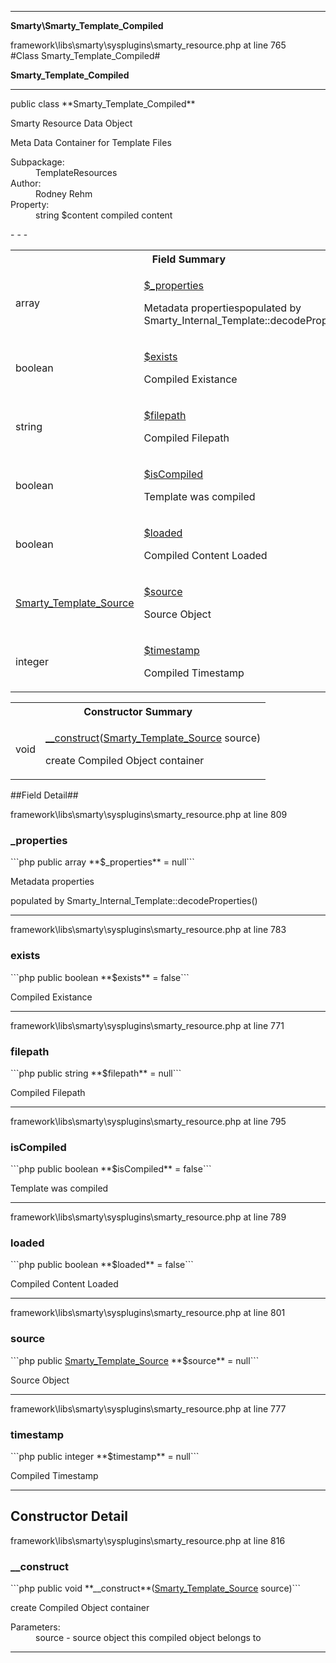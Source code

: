 - - -

**Smarty\Smarty_Template_Compiled**
<div class="location">framework\libs\smarty\sysplugins\smarty_resource.php at line 765</div>
#Class Smarty_Template_Compiled#

**Smarty_Template_Compiled**


- - -

<p class="signature">public  class **Smarty_Template_Compiled**</p>

<div class="comment" id="overview_description"><p>Smarty Resource Data Object</p><p>Meta Data Container for Template Files</p></div>

<dl>
<dt>Subpackage:</dt>
<dd>TemplateResources</dd>
<dt>Author:</dt>
<dd>Rodney Rehm</dd>
<dt>Property:</dt>
<dd>string $content compiled content</dd>
</dl>
- - -

<table id="summary_field">
<tr><th colspan="2">Field Summary</th></tr>
<tr>
<td class="type"> array</td>
<td class="description"><p class="name"><a href="#_properties">$_properties</a></p><p class="description">Metadata propertiespopulated by Smarty_Internal_Template::decodeProperties()</p></td>
</tr>
<tr>
<td class="type"> boolean</td>
<td class="description"><p class="name"><a href="#exists">$exists</a></p><p class="description">Compiled Existance</p></td>
</tr>
<tr>
<td class="type"> string</td>
<td class="description"><p class="name"><a href="#filepath">$filepath</a></p><p class="description">Compiled Filepath</p></td>
</tr>
<tr>
<td class="type"> boolean</td>
<td class="description"><p class="name"><a href="#isCompiled">$isCompiled</a></p><p class="description">Template was compiled</p></td>
</tr>
<tr>
<td class="type"> boolean</td>
<td class="description"><p class="name"><a href="#loaded">$loaded</a></p><p class="description">Compiled Content Loaded</p></td>
</tr>
<tr>
<td class="type"> <a href="../smarty/smarty_template_source.html">Smarty_Template_Source</a></td>
<td class="description"><p class="name"><a href="#source">$source</a></p><p class="description">Source Object</p></td>
</tr>
<tr>
<td class="type"> integer</td>
<td class="description"><p class="name"><a href="#timestamp">$timestamp</a></p><p class="description">Compiled Timestamp</p></td>
</tr>
</table>

<table id="summary_constructor">
<tr><th colspan="2">Constructor Summary</th></tr>
<tr>
<td class="type"> void</td>
<td class="description"><p class="name"><a href="#__construct">__construct</a>(<a href="../smarty/smarty_template_source.html">Smarty_Template_Source</a> source)</p><p class="description">create Compiled Object container</p></td>
</tr>
</table>

##Field Detail##
<div class="location">framework\libs\smarty\sysplugins\smarty_resource.php at line 809</div>
<h3 id="_properties">_properties</h3>
```php
public  array **$_properties** = null```
<div class="details">
<p>Metadata properties</p><p>populated by Smarty_Internal_Template::decodeProperties()</p></div>

- - -

<div class="location">framework\libs\smarty\sysplugins\smarty_resource.php at line 783</div>
<h3 id="exists">exists</h3>
```php
public  boolean **$exists** = false```
<div class="details">
<p>Compiled Existance</p></div>

- - -

<div class="location">framework\libs\smarty\sysplugins\smarty_resource.php at line 771</div>
<h3 id="filepath">filepath</h3>
```php
public  string **$filepath** = null```
<div class="details">
<p>Compiled Filepath</p></div>

- - -

<div class="location">framework\libs\smarty\sysplugins\smarty_resource.php at line 795</div>
<h3 id="isCompiled">isCompiled</h3>
```php
public  boolean **$isCompiled** = false```
<div class="details">
<p>Template was compiled</p></div>

- - -

<div class="location">framework\libs\smarty\sysplugins\smarty_resource.php at line 789</div>
<h3 id="loaded">loaded</h3>
```php
public  boolean **$loaded** = false```
<div class="details">
<p>Compiled Content Loaded</p></div>

- - -

<div class="location">framework\libs\smarty\sysplugins\smarty_resource.php at line 801</div>
<h3 id="source">source</h3>
```php
public  <a href="../smarty/smarty_template_source.html">Smarty_Template_Source</a> **$source** = null```
<div class="details">
<p>Source Object</p></div>

- - -

<div class="location">framework\libs\smarty\sysplugins\smarty_resource.php at line 777</div>
<h3 id="timestamp">timestamp</h3>
```php
public  integer **$timestamp** = null```
<div class="details">
<p>Compiled Timestamp</p></div>

- - -

<h2 id="detail_method">Constructor Detail</h2>
<div class="location">framework\libs\smarty\sysplugins\smarty_resource.php at line 816</div>
<h3 id="__construct()">__construct</h3>
```php
public  void **__construct**(<a href="../smarty/smarty_template_source.html">Smarty_Template_Source</a> source)```
<div class="details">
<p>create Compiled Object container</p><dl>
<dt>Parameters:</dt>
<dd>source - source object this compiled object belongs to</dd>
</dl>
</div>

- - -

